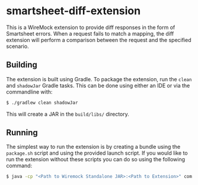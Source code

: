 # smartsheet-diff-extension
This is a WireMock extension to provide diff responses in the form of Smartsheet errors. When a request fails to match a mapping, the diff extension will perform a comparison between the request and the specified scenario.

## Building
The extension is built using Gradle. To package the extension, run the `clean` and `shadowJar` Gradle tasks. This can be done using either an IDE or via the commandline with:

```bash
$ ./gradlew clean shadowJar
```

This will create a JAR in the `build/libs/` directory.

## Running
The simplest way to run the extension is by creating a bundle using the `package.sh` script and using the provided launch script. If you would like to run the extension without these scripts you can do so using the following command:

```bash
$ java -cp "<Path to Wiremock Standalone JAR>:<Path to Extension>" com.github.tomakehurst.wiremock.standalone.WireMockServerRunner --extension=ApiScenarioTransformer --port=8082 --root-dir=<Path to WireMock root directory>
```
